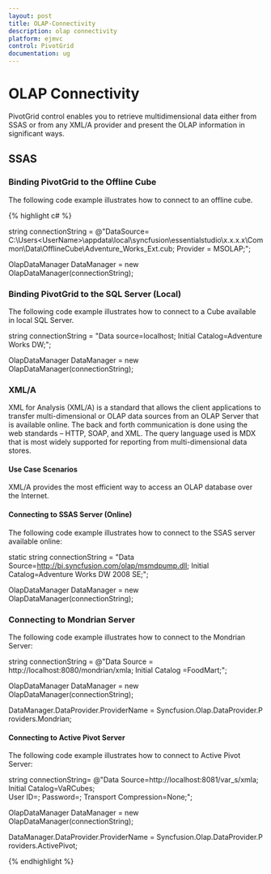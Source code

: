 ```yaml
---
layout: post
title: OLAP-Connectivity
description: olap connectivity 
platform: ejmvc
control: PivotGrid
documentation: ug
---
```


# OLAP Connectivity 

PivotGrid control enables you to retrieve multidimensional data either from SSAS or from any XML/A provider and present the OLAP information in significant ways.

## SSAS

### Binding PivotGrid to the Offline Cube

The following code example illustrates how to connect to an offline cube.

{% highlight c# %}

string connectionString = @"DataSource= C:\Users\<UserName>\appdata\local\syncfusion\essentialstudio\x.x.x.x\Common\Data\OfflineCube\Adventure_Works_Ext.cub; Provider = MSOLAP;";

OlapDataManager DataManager = new OlapDataManager(connectionString);



### Binding PivotGrid to the SQL Server (Local)

The following code example illustrates how to connect to a Cube available in local SQL Server.


string connectionString = "Data source=localhost; Initial Catalog=Adventure Works DW;";

OlapDataManager DataManager = new OlapDataManager(connectionString);





### XML/A

XML for Analysis (XML/A) is a standard that allows the client applications to transfer multi-dimensional or OLAP data sources from an OLAP Server that is available online. The back and forth communication is done using the web standards – HTTP, SOAP, and XML. The query language used is MDX that is most widely supported for reporting from multi-dimensional data stores.

#### Use Case Scenarios

XML/A provides the most efficient way to access an OLAP database over the Internet.

#### Connecting to SSAS Server (Online)

The following code example illustrates how to connect to the SSAS server available online:


static string connectionString = "Data Source=http://bi.syncfusion.com/olap/msmdpump.dll; Initial Catalog=Adventure Works DW 2008 SE;";   

OlapDataManager DataManager = new OlapDataManager(connectionString);



### Connecting to Mondrian Server

The following code example illustrates how to connect to the Mondrian Server:



string connectionString = @"Data Source = http://localhost:8080/mondrian/xmla; Initial Catalog =FoodMart;";

OlapDataManager DataManager = new OlapDataManager(connectionString);

DataManager.DataProvider.ProviderName = Syncfusion.Olap.DataProvider.Providers.Mondrian; 



#### Connecting to Active Pivot Server

The following code example illustrates how to connect to Active Pivot Server:



string connectionString= @"Data Source=http://localhost:8081/var_s/xmla;  Initial Catalog=VaRCubes; User ID=; Password=; Transport Compression=None;";

OlapDataManager DataManager = new OlapDataManager(connectionString);

DataManager.DataProvider.ProviderName = Syncfusion.Olap.DataProvider.Providers.ActivePivot;


{% endhighlight %}
